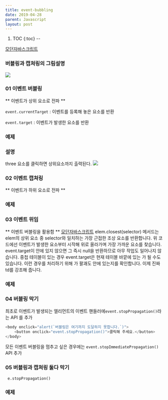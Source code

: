 ```yaml
---
title: event-bubbling
date: 2019-04-28
parent: Javascript
layout: post
---
```


1. TOC
{:toc}
--

[모던자바스크립트](https://ko.javascript.info/bubbling-and-capturing#ref-1350)

### 버블링과 캡쳐링의 그림설명

<img src='{{ "/assets/img/2023-01-15_221.png"| relative_url }}'>

### 01 이벤트 버블링

** 이벤트가 상위 요소로 전파 **

`event.currentTarget` : 이벤트를 등록해 놓은 요소를 반환

`event.target` : 이벤트가 발생한 요소를 반환

### 예제

<script async src="//jsfiddle.net/qwerew0/3qwngLey/91/embed/"></script>

### 설명

three 요소를 클릭하면 상위요소까지 출력된다.
<img src='{{ "/assets/img/2023-01-15_222.png "| relative_url }}'>

### 02 이벤트 캡쳐링

** 이벤트가 하위 요소로 전파 **

### 예제

<script async src="//jsfiddle.net/qwerew0/3qwngLey/93/embed/"></script>

### 03 이벤트 위임

** 이벤트 버블링을 활용함 **
[모던자바스크립트](https://ko.javascript.info/event-delegation)
elem.closest(selector) 메서드는 elem의 상위 요소 중 selector와 일치하는 가장 근접한 조상 요소를 반환합니다.
위 코드에선 이벤트가 발생한 요소부터 시작해 위로 올라가며 가장 가까운 <td> 요소를 찾습니다.
event.target이 <td>안에 있지 않으면 그 즉시 null을 반환하므로 아무 작업도 일어나지 않습니다.
중첩 테이블이 있는 경우 event.target은 현재 테이블 바깥에 있는 <td>가 될 수도 있습니다.
이런 경우를 처리하기 위해 <td>가 팔괘도 안에 있는지를 확인합니다.
이제 진짜 td를 강조해 줍니다.

### 예제

<script async src="//jsfiddle.net/qwerew0/3qwngLey/94/embed/"></script>

### 04 버블링 막기

최초로 이벤트가 발생되는 엘리먼트의 이벤트 핸들러에`event.stopPropagation()`라는 API 를 추가

```javascript
<body onclick="alert(`버블링은 여기까지 도달하지 못합니다.`)">
	<button onclick="event.stopPropagation()">클릭해 주세요.</button>
</body>
```

모든 이벤트 버블링을 멈추고 싶은 경우에는 `event.stopImmediatePropagation()` API 추가

### 05 버블링과 캡쳐링 둘다 막기

` e.stopPropagation()`

### 예제

<script async src="//jsfiddle.net/qwerew0/3qwngLey/93/embed/"></script>
